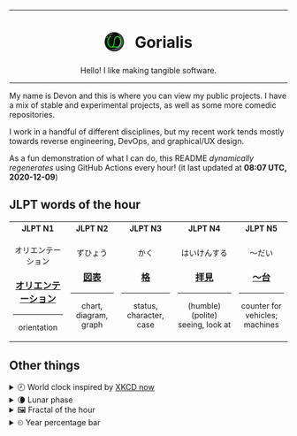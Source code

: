 ***

<h1 align="center">
<sub>
    <img src="readme/resources/avatar.png" height="36">
</sub>
&nbsp;
Gorialis
</h1>
<p align="center">
Hello! I like making tangible software.
</p>

***

My name is Devon and this is where you can view my public projects. I have a mix of stable and experimental projects, as well as some more comedic repositories.

I work in a handful of different disciplines, but my recent work tends mostly towards reverse engineering, DevOps, and graphical/UX design.

As a fun demonstration of what I can do, this README *dynamically regenerates* using GitHub Actions every hour! (it last updated at **08:07 UTC, 2020-12-09**)

<h2>JLPT words of the hour</h2>
<table>
    <tr>
        <th>JLPT N1</th>
        <th>JLPT N2</th>
        <th>JLPT N3</th>
        <th>JLPT N4</th>
        <th>JLPT N5</th>
    </tr>
    <tr>
        <td>
            <p align="center">オリエンテーション</p>
            <h3 align="center"><b><a href="https://jisho.org/search/%E3%82%AA%E3%83%AA%E3%82%A8%E3%83%B3%E3%83%86%E3%83%BC%E3%82%B7%E3%83%A7%E3%83%B3">オリエンテーション</a></b></h3>
            <hr>
            <p align="center">orientation</p>
        </td>
        <td>
            <p align="center">ずひょう</p>
            <h3 align="center"><b><a href="https://jisho.org/search/%E5%9B%B3%E8%A1%A8">図表</a></b></h3>
            <hr>
            <p align="center">chart,<wbr> diagram,<wbr> graph</p>
        </td>
        <td>
            <p align="center">かく</p>
            <h3 align="center"><b><a href="https://jisho.org/search/%E6%A0%BC">格</a></b></h3>
            <hr>
            <p align="center">status,<wbr> character,<wbr> case</p>
        </td>
        <td>
            <p align="center">はいけんする</p>
            <h3 align="center"><b><a href="https://jisho.org/search/%E6%8B%9D%E8%A6%8B">拝見</a></b></h3>
            <hr>
            <p align="center">(humble) (polite) seeing,<wbr> look at</p>
        </td>
        <td>
            <p align="center">～だい</p>
            <h3 align="center"><b><a href="https://jisho.org/search/%EF%BD%9E%E5%8F%B0">～台</a></b></h3>
            <hr>
            <p align="center">counter for vehicles;<br> machines</p>
        </td>
    </tr>
</table>

<h2>Other things</h2>
<details>
<summary>🕗  World clock inspired by <a href="https://xkcd.com/now">XKCD now</a></summary>

> <img src="generated/now.png" width="512">

</details>
<details>
<summary>🌘 Lunar phase</summary>

The moon is approximately 83.96% through its phase (Waning Crescent).

</details>
<details>
<summary>&#x1f5bc; Fractal of the hour</summary>

> <img src="generated/fractal.png" width="512">

</details>
<details>
<summary>&#x23f2; Year percentage bar</summary>
<pre><code>2020 [██████████████████▁▁] 93.81%</code></pre>
</details>
